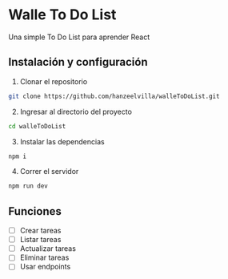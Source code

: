 # Walle To Do List

Una simple To Do List para aprender React

## Instalación y configuración

1. Clonar el repositorio
```bash
git clone https://github.com/hanzeelvilla/walleToDoList.git
```

2. Ingresar al directorio del proyecto
```bash
cd walleToDoList
```

3. Instalar las dependencias
```bash
npm i
```

4. Correr el servidor
```bash
npm run dev
```

## Funciones

- [ ]   Crear tareas
- [ ]   Listar tareas
- [ ]   Actualizar tareas
- [ ]   Eliminar tareas
- [ ]   Usar endpoints 